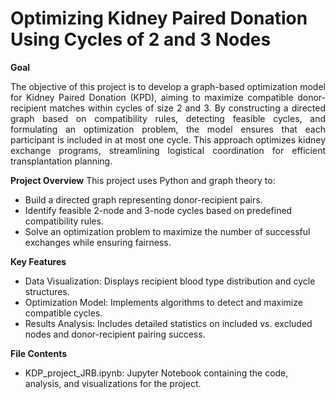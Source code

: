 # Optimizing Kidney Paired Donation Using Cycles of 2 and 3 Nodes

**Goal**
<div style="text-align: justify;">
The objective of this project is to develop a graph-based optimization model for Kidney Paired Donation (KPD), aiming to maximize compatible donor-recipient matches within cycles of size 2 and 3. By constructing a directed graph based on compatibility rules, detecting feasible cycles, and formulating an optimization problem, the model ensures that each participant is included in at most one cycle. This approach optimizes kidney exchange programs, streamlining logistical coordination for efficient transplantation planning.
</div>

**Project Overview**
This project uses Python and graph theory to:
- Build a directed graph representing donor-recipient pairs.
- Identify feasible 2-node and 3-node cycles based on predefined compatibility rules.
- Solve an optimization problem to maximize the number of successful exchanges while ensuring fairness.

**Key Features**
- Data Visualization: Displays recipient blood type distribution and cycle structures.
- Optimization Model: Implements algorithms to detect and maximize compatible cycles.
- Results Analysis: Includes detailed statistics on included vs. excluded nodes and donor-recipient pairing success.

**File Contents**
- KDP_project_JRB.ipynb: Jupyter Notebook containing the code, analysis, and visualizations for the project.

